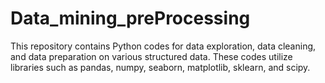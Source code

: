 # Data_mining_preProcessing
This repository contains Python codes for data exploration, data cleaning, and data preparation on various structured data. These codes utilize libraries such as pandas, numpy, seaborn, matplotlib, sklearn, and scipy.
